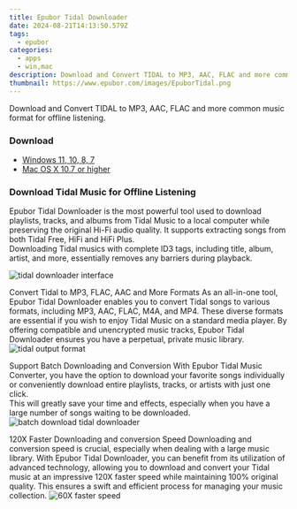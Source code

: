 ```yaml
---
title: Epubor Tidal Downloader
date: 2024-08-21T14:13:50.579Z
tags: 
  - epubor
categories: 
  - apps
  - win,mac
description: Download and Convert TIDAL to MP3, AAC, FLAC and more common music format for offline listening.
thumbnail: https://www.epubor.com/images/EpuborTidal.png
---
```


Download and Convert TIDAL to MP3, AAC, FLAC and more common music format for offline listening.


### Download

- [Windows 11, 10, 8, 7](https://secure.2checkout.com/order/checkout.php?QTY=1&AFFILIATE=108875&CART=1&CARD=2&DESIGN_TYPE=2&CURRENCY=USD&ORDERSTYLE=nLWooJa5iLg=&PAY_TYPE=PAYPAL&PRODS=40958433&OPTIONS40958433=LAlife)
- [Mac OS X 10.7 or higher](https://secure.2checkout.com/order/checkout.php?QTY=1&AFFILIATE=108875&CART=1&CARD=2&DESIGN_TYPE=2&CURRENCY=USD&ORDERSTYLE=nLWooJa5iLg=&PAY_TYPE=PAYPAL&PRODS=40958449&OPTIONS40958449=LAlife)

### Download Tidal Music for Offline Listening

Epubor Tidal Downloader is the most powerful tool used to download playlists, tracks, and albums from Tidal Music to a local computer while preserving the original Hi-Fi audio quality. It supports extracting songs from both Tidal Free, HiFi and HiFi Plus.  
Downloading Tidal musics with complete ID3 tags, including title, album, artist, and more, essentially removes any barriers during playback.

![tidal downloader interface](https://www.epubor.com/tidal-downloader.htmlimages/uppic/main-interface-tidal.png)

Convert Tidal to MP3, FLAC, AAC and More Formats As an all-in-one tool, Epubor Tidal Downloader enables you to convert Tidal songs to various formats, including MP3, AAC, FLAC, M4A, and MP4. These diverse formats are essential if you wish to enjoy Tidal Music on a standard media player. By offering compatible and unencrypted music tracks, Epubor Tidal Downloader ensures you have a perpetual, private music library. ![tidal output format](https://www.epubor.com/images/uppic/tidal-downloader-output-format.png)

Support Batch Downloading and Conversion With Epubor Tidal Music Converter, you have the option to download your favorite songs individually or conveniently download entire playlists, tracks, or artists with just one click.  
This will greatly save your time and effects, especially when you have a large number of songs waiting to be downloaded. ![batch download tidal downloader](https://www.epubor.com/tidal-downloader.htmlimages/uppic/batch-download-tidal.png)

120X Faster Downloading and conversion Speed Downloading and conversion speed is crucial, especially when dealing with a large music library. With Epubor Tidal Downloader, you can benefit from its utilization of advanced technology, allowing you to download and convert your Tidal music at an impressive 120X faster speed while maintaining 100% original quality. This ensures a swift and efficient process for managing your music collection. ![60X faster speed](https://www.epubor.com/images/uppic/60X-speed-TIDAL.png)